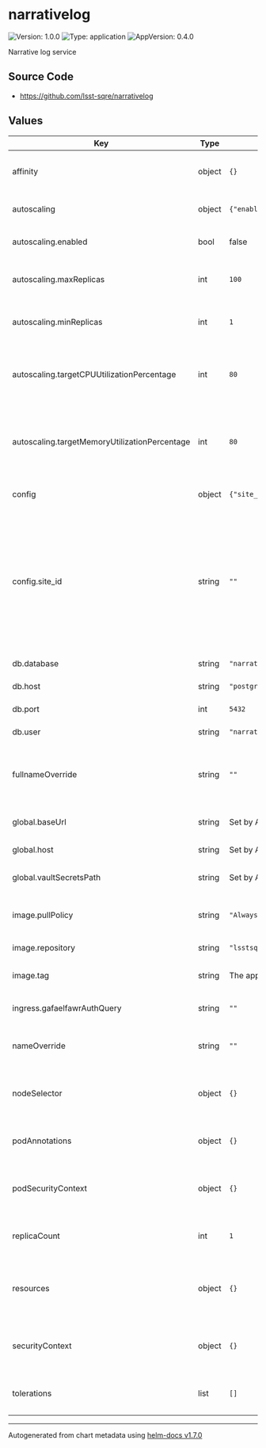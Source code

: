 # narrativelog

![Version: 1.0.0](https://img.shields.io/badge/Version-1.0.0-informational?style=flat-square) ![Type: application](https://img.shields.io/badge/Type-application-informational?style=flat-square) ![AppVersion: 0.4.0](https://img.shields.io/badge/AppVersion-0.4.0-informational?style=flat-square)

Narrative log service

## Source Code

* <https://github.com/lsst-sqre/narrativelog>

## Values

| Key | Type | Default | Description |
|-----|------|---------|-------------|
| affinity | object | `{}` | Affinity rules for the narrativelog pod |
| autoscaling | object | `{"enabled":false,"maxReplicas":100,"minReplicas":1,"targetCPUUtilizationPercentage":80,"targetMemoryUtilizationPercentage":80}` | Narrativelog autoscaling settings |
| autoscaling.enabled | bool | false | enable narrativelog autoscaling |
| autoscaling.maxReplicas | int | `100` | maximum number of narrativelog replicas |
| autoscaling.minReplicas | int | `1` | minimum number of narrativelog replicas |
| autoscaling.targetCPUUtilizationPercentage | int | `80` | Target CPU utilization for narrativelog pod autoscale calculations |
| autoscaling.targetMemoryUtilizationPercentage | int | `80` | Target memory utilization for narrativelog pod autoscale calculations |
| config | object | `{"site_id":""}` | Application-specific configuration |
| config.site_id | string | `""` | Site ID; a non-empty string of up to 16 characters. This should be different for each non-sandbox deployment. Sandboxes should use `test`. |
| db.database | string | `"narrativelog"` | database name |
| db.host | string | `"postgres.postgres"` | database host |
| db.port | int | `5432` | database port |
| db.user | string | `"narrativelog"` | database user |
| fullnameOverride | string | `""` | Override the full name for resources (includes the release name) |
| global.baseUrl | string | Set by Argo CD | Base URL for the environment |
| global.host | string | Set by Argo CD | Host name for ingress |
| global.vaultSecretsPath | string | Set by Argo CD | Base path for Vault secrets |
| image.pullPolicy | string | `"Always"` | Pull policy for the narrativelog image |
| image.repository | string | `"lsstsqre/narrativelog"` | narrativelog image to use |
| image.tag | string | The appVersion of the chart | Tag of exposure image to use |
| ingress.gafaelfawrAuthQuery | string | `""` | Gafaelfawr auth query string |
| nameOverride | string | `""` | Override the base name for resources |
| nodeSelector | object | `{}` | Node selector rules for the narrativelog pod |
| podAnnotations | object | `{}` | Annotations for the narrativelog pod |
| podSecurityContext | object | `{}` | Security context for the narrativelog pod |
| replicaCount | int | `1` | Number of narrativelog replicas to run |
| resources | object | `{}` | Resource limits and requests for the narrativelog pod |
| securityContext | object | `{}` | Security context for the narrativelog deployment |
| tolerations | list | `[]` | Tolerations for the narrativelog pod |

----------------------------------------------
Autogenerated from chart metadata using [helm-docs v1.7.0](https://github.com/norwoodj/helm-docs/releases/v1.7.0)
